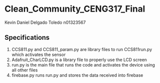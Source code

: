 # Clean_Community_CENG317_Final

Kevin Daniel Delgado Toledo   n01323567  


## Specifications 
1. CCS811.py and CCS811_param.py are library files to run CCS811run.py which activates the sensor
2. Adafruit_CharLCD.py is a library file to properly use the LCD screen
3. run.py is the main file that runs the code and activates the device using all other files
4. firebase.py runs run.py and stores the data received into firebase
